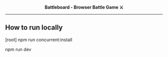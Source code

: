 <p align="center">
  <strong>Battleboard - Browser Battle Game ⚔️</strong>
</p>

---

## How to run locally

[root]
npm run concurrent:install

npm run dev
